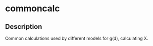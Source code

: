 # commoncalc

## Description

Common calculations used by different models for g(d), calculating X.
